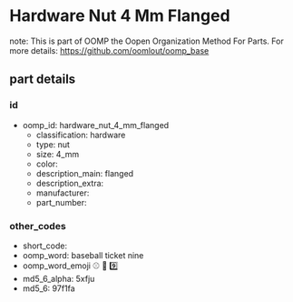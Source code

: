 # Hardware Nut 4 Mm Flanged  

note: This is part of OOMP the Oopen Organization Method For Parts. For more details: https://github.com/oomlout/oomp_base

##  part details





### id
* oomp_id: hardware_nut_4_mm_flanged
  * classification: hardware
  * type: nut
  * size: 4_mm
  * color: 
  * description_main: flanged
  * description_extra: 
  * manufacturer: 
  * part_number: 

### other_codes
* short_code: 
* oomp_word: baseball ticket nine
* oomp_word_emoji :baseball: :ticket: :nine:
* md5_6_alpha: 5xfju
* md5_6: 97f1fa